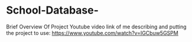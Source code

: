 # School-Database-

Brief Overview Of Project
Youtube video link of me describing and putting the project to use: 
https://www.youtube.com/watch?v=IGCbuw5GSPM
